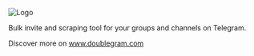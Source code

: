 ![Logo](https://www.doublegram.com/img/dblgrm-bulk-invite.png)

Bulk invite and scraping tool for your groups and channels on Telegram.

Discover more on www.doublegram.com
